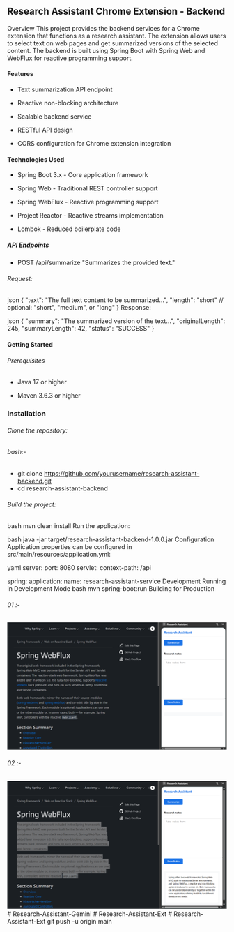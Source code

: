 ## Research Assistant Chrome Extension - Backend
Overview
This project provides the backend services for a Chrome extension that functions as a research assistant. The extension allows users to select text on web pages and get summarized versions of the selected content. The backend is built using Spring Boot with Spring Web and WebFlux for reactive programming support.

#### Features
- Text summarization API endpoint

- Reactive non-blocking architecture

- Scalable backend service

- RESTful API design

- CORS configuration for Chrome extension integration

#### Technologies Used
- Spring Boot 3.x - Core application framework

- Spring Web - Traditional REST controller support

- Spring WebFlux - Reactive programming support

- Project Reactor - Reactive streams implementation

- Lombok - Reduced boilerplate code

##### API Endpoints
- POST /api/summarize
"Summarizes the provided text."

###### Request:

json
{
  "text": "The full text content to be summarized...",
  "length": "short" // optional: "short", "medium", or "long"
}
Response:

json
{
  "summary": "The summarized version of the text...",
  "originalLength": 245,
  "summaryLength": 42,
  "status": "SUCCESS"
}
#### Getting Started
###### Prerequisites
- Java 17 or higher

- Maven 3.6.3 or higher

### Installation
###### Clone the repository:

###### bash:-
- git clone https://github.com/yourusername/research-assistant-backend.git
- cd research-assistant-backend

###### Build the project:

bash
mvn clean install
Run the application:

bash
java -jar target/research-assistant-backend-1.0.0.jar
Configuration
Application properties can be configured in src/main/resources/application.yml:

yaml
server:
  port: 8080
  servlet:
    context-path: /api

spring:
  application:
    name: research-assistant-service
Development
Running in Development Mode
bash
mvn spring-boot:run
Building for Production


######  01 :-
![alt text](image-1.png)

######  02 :-
![alt text](image-2.png)#   R e s e a r c h - A s s i s t a n t - G e m i n i 
 
 #   R e s e a r c h - A s s i s t a n t - E x t 
 
 #   R e s e a r c h - A s s i s t a n t - E x t 
 
 git push -u origin main
